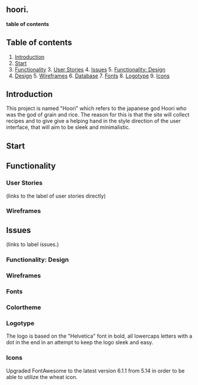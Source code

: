 ## hoori.

**table of contents**

## Table of contents
1. [Introduction](#Introduction)
2. [Start](#Start)
3. [Functionality](#Functionality)
    3. [User Stories](#User-Stories)
    4. [Issues](#Issues)
    5. [Functionality: Design](#Functionality:-Design)
4. [Design](#Design)
    5. [Wireframes](#Wireframes)
    6. [Database](#Database)
    7. [Fonts](#Fonts)
    8. [Logotype](#Logotypes)
    9. [Icons](#Icons) 





## Introduction

This project is named "Hoori" which refers to the japanese god Hoori who was the god of grain and rice. The reason for this is that the site will collect recipes and to give give a helping hand in the style direction of the user interface, that will aim to be sleek and minimalistic. 


## Start

## Functionality

### User Stories

(links to the label of user stories directly)

### Wireframes

## Issues

(links to label issues.)

### Functionality: Design

### Wireframes

### Fonts

### Colortheme

### Logotype

The logo is based on the "Helvetica" font in bold, all lowercaps letters with a dot in the end in an attempt to keep the logo sleek and easy. 

### Icons

Upgraded FontAwesome to the latest version 6.1.1 from 5.14 in order to be able to utilize the wheat icon. 
